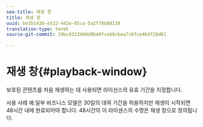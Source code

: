 ```yaml
---
seo-title: 재생 창
title: 재생 창
uuid: be3b1430-e522-442e-85ca-5a2f78b60130
translation-type: tm+mt
source-git-commit: 29bc8323460d9be0fce66cbea7c6fce46df20d61

---
```



# 재생 창{#playback-window}

보호된 콘텐츠를 처음 재생하는 데 사용되면 라이선스의 유효 기간을 지정합니다.

사용 사례 예:일부 비즈니스 모델은 30일의 대여 기간을 허용하지만 재생이 시작되면 48시간 내에 완료되어야 합니다. 48시간의 이 라이센스의 수명은 재생 창으로 정의됩니다.
